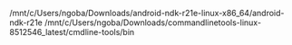 /mnt/c/Users/ngoba/Downloads/android-ndk-r21e-linux-x86_64/android-ndk-r21e
/mnt/c/Users/ngoba/Downloads/commandlinetools-linux-8512546_latest/cmdline-tools/bin